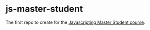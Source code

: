 # js-master-student
The first repo to create for the [Javascripting Master Student course](http://zweibel.net/javascripting-masters-student).

